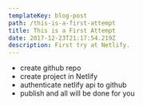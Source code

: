 ```yaml
---
templateKey: blog-post
path: /this-is-a-first-attempt
title: This is a First Attempt
date: 2017-12-23T21:17:54.219Z
description: First try at Netlify.
---
```

* create github repo
* create project in Netlify
* authenticate netlify api to github
* publish and all will be done for you
